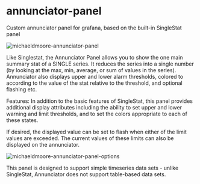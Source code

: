 # annunciator-panel
Custom annunciator panel for grafana, based on the built-in SingleStat panel

![michaeldmoore-annunciator-panel](https://user-images.githubusercontent.com/3724718/27811485-a2f3e7b8-601b-11e7-9c4c-ea0490d57a06.png)

Like Singlestat, the Annunciator Panel allows you to show the one main summary stat of a SINGLE series. It reduces the series into a single number (by looking at the max, min, average, or sum of values in the series). Annunciator also displays upper and lower alarm thresholds, colored to according to the value of the stat relative to the threshold, and optional flashing etc.

Features:
In addition to the basic features of SingleStat, this panel provides additional display attributes including the ability to set upper and lower warning and limit thresholds, and to set the colors appropriate to each of these states.

If desired, the displayed value can be set to flash when either of the limit values are exceeded.  The current values of these limits can also be displayed on the annunciator.

![michaeldmoore-annunciator-panel-options](https://user-images.githubusercontent.com/3724718/27811487-a615c132-601b-11e7-83a8-0412e57c605e.png)

This panel is designed to support simple timeseries data sets - unlike SingleStat, Annunciator does not support table-based data sets.

